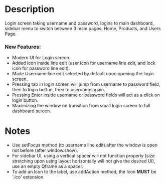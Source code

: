# Description

Login screen taking username and password, logins to main dashboard, sidebar menu to switch between 3 main pages: Home, Products, and Users Page.

### New Features: 
- Modern UI for Login screen.
- Added icon inside line edit (user icon for username line edit, and lock icon for password line edit).
- Made Username line edit selected by default upon opening the login screen.
- Pressing tab in login screen will jump from username to password field, then to login button, then to username again.
- Pressing Enter inside username or password fields will act as a click on login button.
- Maximizing the window on transition from small login screen to full dashboard screen.


# Notes

- Use setFocus method (to username line edit) after the window is open not before (after window.show).
- For sidebar UI, using a vertical spacer will not function properly (size stretching upon using layout horizontally will not give the desired UI), use an empty Qframe as a spacer.
- To add an Icon to the label, use addAction method, the Icon **MUST** be '.ico' extension.